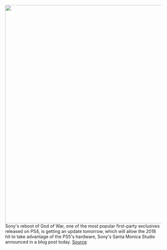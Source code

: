 <img src='https://cdn.vox-cdn.com/thumbor/IZjQnbWdf8biviKSpGafGDoRwwI=/0x0:1920x1080/1200x800/filters:focal(807x387:1113x693)/cdn.vox-cdn.com/uploads/chorus_image/image/68753014/GoW_PS5EnhancedExp_Blog.0.jpg' width='700px' /><br/>
Sony's reboot of God of War, one of the most popular first-party exclusives released on PS4, is getting an update tomorrow, which will allow the 2018 hit to take advantage of the PS5's hardware, Sony's Santa Monica Studio announced in a blog post today.
<a href='https://www.theverge.com/2021/2/1/22260829/god-of-war-2018-ps5-patch-free-update-playstation'> Source <a/>